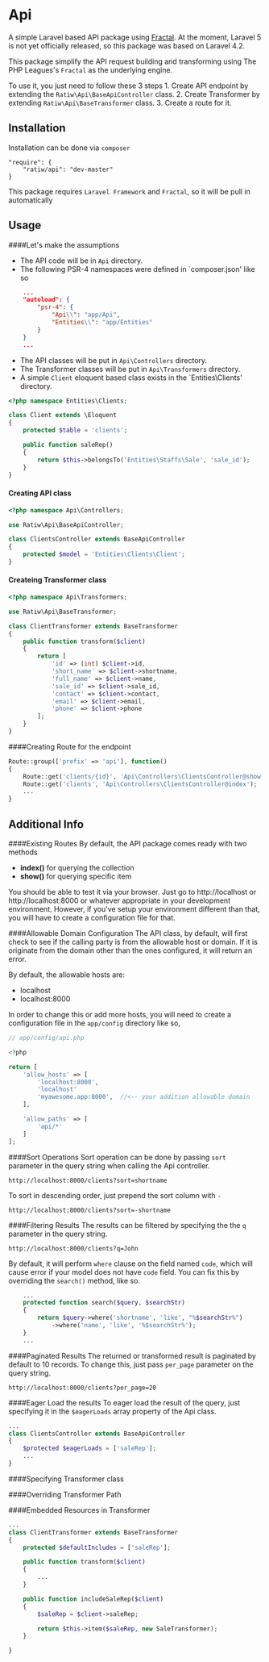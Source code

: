 Api
===

A simple Laravel based API package using [Fractal](http://fractal.thephpleague.com/). At the moment, Laravel 5 is not yet officially released, so this package was based on Laravel 4.2.

This package simplify the API request building and transforming using The PHP Leagues's `Fractal` as the underlying engine.

To use it, you just need to follow these 3 steps
	1. Create API endpoint by extending the `Ratiw\Api\BaseApiController` class.
	2. Create Transformer by extending `Ratiw\Api\BaseTransformer` class.
	3. Create a route for it.

Installation
----

Installation can be done via `composer`

```
"require": {
    "ratiw/api": "dev-master"
}
```
This package requires `Laravel Framework` and `Fractal`, so it will be pull in automatically

Usage
----
####Let's make the assumptions
- The API code will be in `Api` directory.
- The following PSR-4 namespaces were defined in `composer.json' like so
```json
	...
	"autoload": {
		"psr-4": {
			"Api\\": "app/Api",
			"Entities\\": "app/Entities"
		}
	}
	...
```
- The API classes will be put in `Api\Controllers` directory.
- The Transformer classes will be put in `Api\Transformers` directory.
- A simple `Client` eloquent based class exists in the `Entities\Clients' directory.
```php
<?php namespace Entities\Clients;

class Client extends \Eloquent
{
	protected $table = 'clients';

	public function saleRep()
	{
		return $this->belongsTo('Entities\Staffs\Sale', 'sale_id');
	}
}
```

#### Creating API class
```php
<?php namespace Api\Controllers;

use Ratiw\Api\BaseApiController;

class ClientsController extends BaseApiController
{
	protected $model = 'Entities\Clients\Client';
}
```

#### Createing Transformer class
```php
<?php namespace Api\Transformers;

use Ratiw\Api\BaseTransformer;

class ClientTransformer extends BaseTransformer
{
	public function transform($client)
	{
		return [
			'id' => (int) $client->id,
			'short_name' => $client->shortname,
			'full_name' => $client->name,
			'sale_id' => $client->sale_id,
			'contact' => $client->contact,
			'email' => $client->email,
			'phone' => $client->phone
		];
	}
}
```

####Creating Route for the endpoint
```php
Route::group(['prefix' => 'api'], function()
{
    Route::get('clients/{id}', 'Api\Controllers\ClientsController@show');
    Route::get('clients', 'Api\Controllers\ClientsController@index');
    ...
}
```

Additional Info
---
####Existing Routes
By default, the API package comes ready with two methods
- __index()__ for querying the collection
- __show()__ for querying specific item

You should be able to test it via your browser. Just go to http://localhost or http://localhost:8000 or whatever appropriate in your development environment. However, if you've setup your environment different than that, you will have to create a configuration file for that.

####Allowable Domain Configuration
The API class, by default, will first check to see if the calling party is from the allowable host or domain. If it is originate from the domain other than the ones configured, it will return an error.

By default, the allowable hosts are:
- localhost
- localhost:8000

In order to change this or add more hosts, you will need to create a configuration file in the `app/config` directory like so,
```php
// app/config/api.php

<?php

return [
    'allow_hosts' => [
        'localhost:8000',
        'localhost'
        'myawesome.app:8000',  //<-- your addition allowable domain
    ],

    'allow_paths' => [
        'api/*'
    ]	
];

```
####Sort Operations
Sort operation can be done by passing `sort` parameter in the query string when calling the Api controller.
```
http://localhost:8000/clients?sort=shortname
```
To sort in descending order, just prepend the sort column with `-`
```
http://localhost:8000/clients?sort=-shortname
```

####Filtering Results
The results can be filtered by specifying the the `q` parameter in the query string. 
```
http://localhost:8000/clients?q=John
```
By default, it will perform `where` clause on the field named `code`, which will cause error if your model does not have `code` field.
You can fix this by overriding the `search()` method, like so.
```php
	...
	protected function search($query, $searchStr)
	{
		return $query->where('shortname', 'like', "%$searchStr%")
			->where('name', 'like', '%$searchStr%');
	}
	...
```

####Paginated Results
The returned or transformed result is paginated by default to 10 records. To change this, just pass `per_page` parameter on the query string.
```
http://localhost:8000/clients?per_page=20
```

####Eager Load the results
To eager load the result of the query, just specifying it in the `$eagerLoads` array property of the Api class.
```php
...
class ClientsController extends BaseApiController
{
	$protected $eagerLoads = ['saleRep'];
	...
}
```
####Specifying Transformer class


####Overriding Transformer Path


####Embedded Resources in Transformer
```php
...
class ClientTransformer extends BaseTransformer
{
	protected $defaultIncludes = ['saleRep'];

	public function transform($client)
	{
		...
	}

    public function includeSaleRep($client)
    {
        $saleRep = $client->saleRep;

        return $this->item($saleRep, new SaleTransformer);
    }

}
```
